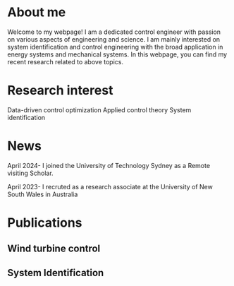 # About me
Welcome to my webpage! I am a dedicated control engineer with passion on various aspects of engineering and science.
I am mainly interested on system identification and control engineering with the broad application in energy systems and mechanical systems.
In this webpage, you can find my recent research related to above topics.
# Research interest
Data-driven control
optimization
Applied control theory
System identification
# News
April 2024- I joined the University of Technology Sydney as a Remote visiting Scholar.

April 2023- I recruted as a research associate at the University of New South Wales in Australia

# Publications
## Wind turbine control
## System Identification
